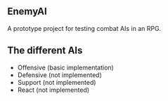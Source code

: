 ## EnemyAI
A prototype project for testing combat AIs in an RPG.

## The different AIs
- Offensive (basic implementation)
- Defensive (not implemented)
- Support (not implemented)
- React (not implemented)

